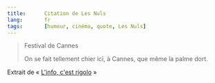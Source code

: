 ```yaml
---
title:      Citation de Les Nuls
lang:       fr
tags:       [humour, cinéma, quote, Les Nuls]
---
```


> Festival de Cannes
>
> On se fait tellement chier ici, à Cannes, que même la palme dort.

Extrait de « [L'info, c'est rigolo](http://www.amazon.fr/exec/obidos/ASIN/2020200090/phpheaven-21) »
